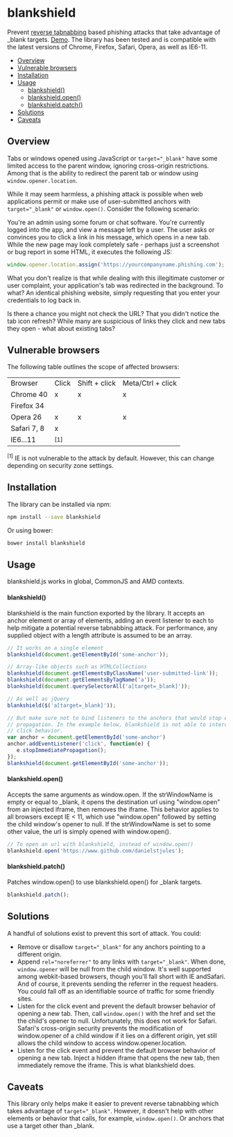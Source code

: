 # blankshield

Prevent [reverse tabnabbing](https://sites.google.com/site/bughunteruniversity/nonvuln/phishing-with-window-opener)
based phishing attacks that take advantage of _blank targets.
[Demo](http://danielstjules.github.io/blankshield/). The library has been tested
and is compatible with the latest versions of Chrome, Firefox, Safari, Opera,
as well as IE6-11.

* [Overview](#overview)
* [Vulnerable browsers](#vulnerable-browsers)
* [Installation](#installation)
* [Usage](#usage)
  * [blankshield()](#blankshield-1)
  * [blankshield.open()](#blankshieldopen)
  * [blankshield.patch()](#blankshieldpatch)
* [Solutions](#solutions)
* [Caveats](#caveats)

## Overview

Tabs or windows opened using JavaScript or `target="_blank"` have some limited
access to the parent window, ignoring cross-origin restrictions. Among that
is the ability to redirect the parent tab or window using
`window.opener.location`.

While it may seem harmless, a phishing attack is possible when web applications
permit or make use of user-submitted anchors with `target="_blank"` or
`window.open()`. Consider the following scenario:

You're an admin using some forum or chat software. You're currently logged
into the app, and view a message left by a user. The user asks or convinces
you to click a link in his message, which opens in a new tab. While the new
page may look completely safe - perhaps just a screenshot or bug report in some
HTML, it executes the following JS:

``` JavaScript
window.opener.location.assign('https://yourcompanyname.phishing.com');
```

What you don't realize is that while dealing with this illegitimate customer or
user complaint, your application's tab was redirected in the background. To
what? An identical phishing website, simply requesting that you enter your
credentials to log back in.

Is there a chance you might not check the URL? That you didn't notice the tab
icon refresh? While many are suspicious of links they click and new tabs they
open - what about existing tabs?

## Vulnerable browsers

The following table outlines the scope of affected browsers:

<table>
  <tr>
    <td>Browser</td>
    <td>Click</td>
    <td>Shift + click</td>
    <td>Meta/Ctrl + click</td>
  </tr>
  <tr>
    <td>Chrome 40</td>
    <td>x</td>
    <td>x</td>
    <td>x</td>
  </tr>
  <tr>
    <td>Firefox 34</td>
    <td></td>
    <td></td>
    <td></td>
  </tr>
  <tr>
    <td>Opera 26</td>
    <td>x</td>
    <td>x</td>
    <td>x</td>
  </tr>
  <tr>
    <td>Safari 7, 8</td>
    <td>x</td>
    <td></td>
    <td></td>
  </tr>
  <tr>
    <td>IE6...11</td>
    <td colspan="3"><sup>[1]</sup></td>
  </tr>
</table>

<sup>[1]</sup> IE is not vulnerable to the attack by default. However, this can
change depending on security zone settings.

## Installation

The library can be installed via npm:

``` bash
npm install --save blankshield
```

Or using bower:

``` bash
bower install blankshield
```

## Usage

blankshield.js works in global, CommonJS and AMD contexts.

#### blankshield()

blankshield is the main function exported by the library. It accepts an
anchor element or array of elements, adding an event listener to each to
help mitigate a potential reverse tabnabbing attack. For performance, any
supplied object with a length attribute is assumed to be an array.

``` JavaScript
// It works on a single element
blankshield(document.getElementById('some-anchor'));

// Array-like objects such as HTMLCollections
blankshield(document.getElementsByClassName('user-submitted-link'));
blankshield(document.getElementsByTagName('a'));
blankshield(document.querySelectorAll('a[target=_blank]'));

// As well as jQuery
blankshield($('a[target=_blank]'));

// But make sure not to bind listeners to the anchors that would stop event
// propagation. In the example below, blankshield is not able to intercept the
// click behavior.
var anchor = document.getElementById('some-anchor')
anchor.addEventListener('click', function(e) {
   e.stopImmediatePropagation();
});
blankshield(document.getElementById('some-anchor'));
```

#### blankshield.open()

Accepts the same arguments as window.open. If the strWindowName is
empty or equal to _blank, it opens the destination url using "window.open"
from an injected iframe, then removes the iframe. This behavior applies
to all browsers except IE < 11, which use "window.open" followed by setting
the child window's opener to null. If the strWindowName is set to some
other value, the url is simply opened with window.open().

``` JavaScript
// To open an url with blankshield, instead of window.open()
blankshield.open('https://www.github.com/danielstjules');
```

#### blankshield.patch()

Patches window.open() to use blankshield.open() for _blank targets.

``` JavaScript
blankshield.patch();
```

## Solutions

A handful of solutions exist to prevent this sort of attack. You could:

* Remove or disallow `target="_blank"` for any anchors pointing to a
  different origin.
* Append `rel="noreferrer"` to any links with `target="_blank"`. When done,
  `window.opener` will be null from the child window. It's well supported among
  webkit-based browsers, though you'll fall short with IE andSafari. And of
  course, it prevents sending the referrer in the request headers. You could
  fall off as an identifiable source of traffic for some friendly sites.
* Listen for the click event and prevent the default browser behavior of
  opening a new tab. Then, call `window.open()` with the href and set the
  the child's opener to null. Unfortunately, this does not work for Safari.
  Safari's cross-origin security prevents the modification of window.opener of a
  child window if it lies on a different origin, yet still allows the child
  window to access window.opener.location.
* Listen for the click event and prevent the default browser behavior of
  opening a new tab. Inject a hidden iframe that opens the new tab, then
  immediately remove the iframe. This is what blankshield does.

## Caveats

This library only helps make it easier to prevent reverse tabnabbing which takes
advantage of `target="_blank"`. However, it doesn't help with other elements
or behavior that calls, for example, `window.open()`. Or anchors that use a
target other than _blank.
